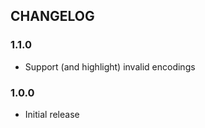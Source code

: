 ## CHANGELOG

### 1.1.0

* Support (and highlight) invalid encodings

### 1.0.0

* Initial release

